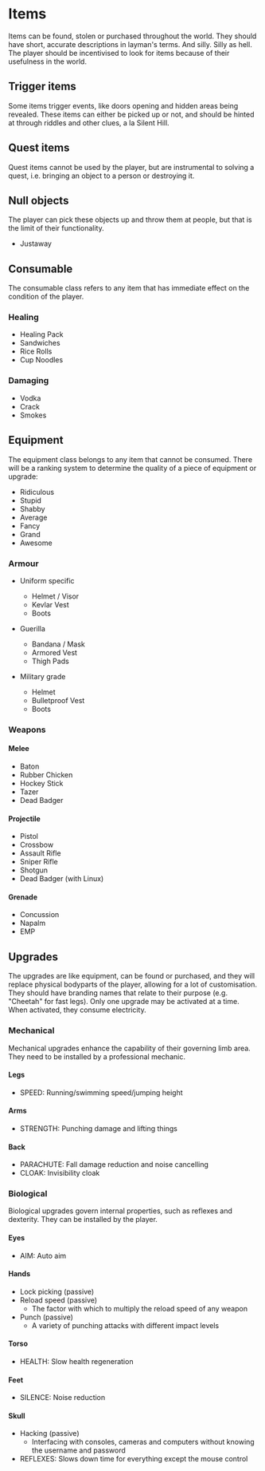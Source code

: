 Items 
=====
Items can be found, stolen or purchased throughout the world. They should have short, accurate descriptions in layman's terms. And silly. Silly as hell. The player should be incentivised to look for items because of their usefulness in the world. 

## Trigger items
Some items trigger events, like doors opening and hidden areas being revealed. These items can either be picked up or not, and should be hinted at through riddles and other clues, a la Silent Hill.

## Quest items
Quest items cannot be used by the player, but are instrumental to solving a quest, i.e. bringing an object to a person or destroying it.

## Null objects
The player can pick these objects up and throw them at people, but that is the limit of their functionality.
- Justaway

## Consumable
The consumable class refers to any item that has immediate effect on the condition of the player.

### Healing
- Healing Pack
- Sandwiches
- Rice Rolls
- Cup Noodles

### Damaging
- Vodka
- Crack
- Smokes

## Equipment
The equipment class belongs to any item that cannot be consumed. There will be a ranking system to determine the quality of a piece of equipment or upgrade:
- Ridiculous
- Stupid
- Shabby
- Average
- Fancy
- Grand
- Awesome

### Armour
- Uniform specific
  - Helmet / Visor
  - Kevlar Vest
  - Boots

- Guerilla
  - Bandana / Mask
  - Armored Vest
  - Thigh Pads

- Military grade
  - Helmet
  - Bulletproof Vest
  - Boots

### Weapons
#### Melee
- Baton
- Rubber Chicken
- Hockey Stick
- Tazer
- Dead Badger

#### Projectile
- Pistol
- Crossbow
- Assault Rifle
- Sniper Rifle
- Shotgun
- Dead Badger (with Linux)

#### Grenade
- Concussion
- Napalm
- EMP

## Upgrades
The upgrades are like equipment, can be found or purchased, and they will replace physical bodyparts of the player, allowing for a lot of customisation. They should have branding names that relate to their purpose (e.g. "Cheetah" for fast legs). Only one upgrade may be activated at a time. When activated, they consume electricity.

### Mechanical
Mechanical upgrades enhance the capability of their governing limb area. They need to be installed by a professional mechanic.

#### Legs
- SPEED: Running/swimming speed/jumping height

#### Arms  
- STRENGTH: Punching damage and lifting things

#### Back   
- PARACHUTE: Fall damage reduction and noise cancelling
- CLOAK: Invisibility cloak

### Biological
Biological upgrades govern internal properties, such as reflexes and dexterity. They can be installed by the player.

#### Eyes  
- AIM: Auto aim

#### Hands  
- Lock picking (passive)
- Reload speed (passive)
  - The factor with which to multiply the reload speed of any weapon
- Punch (passive)
  - A variety of punching attacks with different impact levels

#### Torso
- HEALTH: Slow health regeneration

#### Feet 
- SILENCE: Noise reduction

#### Skull 
- Hacking (passive)
  - Interfacing with consoles, cameras and computers without knowing the username and password
- REFLEXES: Slows down time for everything except the mouse control
